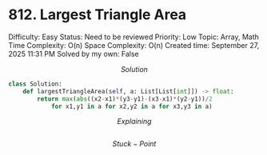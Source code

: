 # 812. Largest Triangle Area

Difficulty: Easy
Status: Need to be reviewed
Priority: Low
Topic: Array, Math
Time Complexity: O(n)
Space Complexity: O(n)
Created time: September 27, 2025 11:31 PM
Solved by my own: False

$$
Solution
$$

```python
class Solution:
    def largestTriangleArea(self, a: List[List[int]]) -> float:
        return max(abs((x2-x1)*(y3-y1)-(x3-x1)*(y2-y1))/2
            for x1,y1 in a for x2,y2 in a for x3,y3 in a)
```

$$
Explaining
$$

```

```

$$
Stuck-Point
$$

```

```